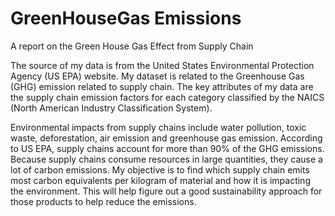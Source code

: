 # GreenHouseGas Emissions
A report on the Green House Gas Effect from Supply Chain

The source of my data is from the United States Environmental Protection Agency (US EPA) website. My dataset is related to the Greenhouse Gas (GHG) emission related to supply chain. The key attributes of my data are the supply chain emission factors for each category classified by the NAICS (North American Industry Classification System).
 
Environmental impacts from supply chains include water pollution, toxic waste, deforestation, air emission and greenhouse gas emission. According to US EPA, supply chains account for more than 90% of the GHG emissions. Because supply chains consume resources in large quantities, they cause a lot of carbon emissions. My objective is to find which supply chain emits most carbon equivalents per kilogram of material and how it is impacting the environment. This will help figure out a good sustainability approach for those products to help reduce the emissions.
